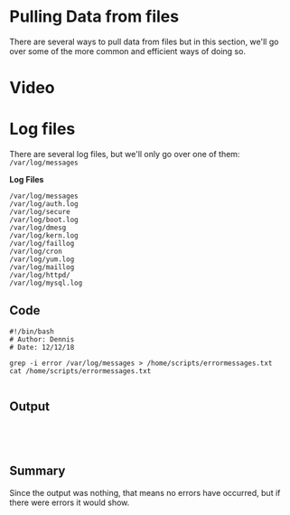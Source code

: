 # Pulling Data from files

There are several ways to pull data from files but in this section, we'll go over some of the more common and efficient ways of doing so.

# Video

# Log files
There are several log files, but we'll only go over one of them: ```/var/log/messages ```

**Log Files**

```
/var/log/messages
/var/log/auth.log
/var/log/secure
/var/log/boot.log
/var/log/dmesg
/var/log/kern.log
/var/log/faillog
/var/log/cron
/var/log/yum.log
/var/log/maillog
/var/log/httpd/
/var/log/mysql.log

 ```


## Code

 ```
#!/bin/bash
# Author: Dennis
# Date: 12/12/18

grep -i error /var/log/messages > /home/scripts/errormessages.txt
cat /home/scripts/errormessages.txt


 ```


## Output

 ```




 ```

## Summary

 Since the output was nothing, that means no errors have occurred, but if there were errors it would show.
